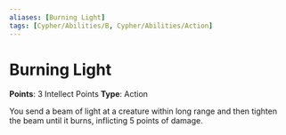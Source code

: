 ```yaml
---
aliases: [Burning Light]
tags: [Cypher/Abilities/B, Cypher/Abilities/Action]
---
```


# Burning Light

**Points**: 3 Intellect Points
**Type**: Action

You send a beam of light at a creature within long range and then tighten the beam until it burns, inflicting 5 points of damage.
